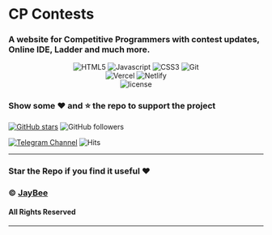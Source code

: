 # CP Contests

### A website for Competitive Programmers with contest updates, Online IDE, Ladder and much more.



<div align="center">
<img alt="HTML5" src="https://img.shields.io/badge/HTML5-E34F26?style=for-the-badge&logo=html5&logoColor=white"/>
<img alt="Javascript" src="https://img.shields.io/badge/JavaScript-323330?style=for-the-badge&logo=javascript&logoColor=F7DF1E"/>
<img alt="CSS3" src="https://img.shields.io/badge/CSS3-1572B6?style=for-the-badge&logo=css3&logoColor=white"/>
<img alt="Git" src="https://img.shields.io/badge/git-%23F05033.svg?&style=for-the-badge&logo=git&logoColor=white"/>
</div>
<div align="center">
<img alt="Vercel" src="https://img.shields.io/badge/Vercel-black?&style=for-the-badge&logoColor=white&logo=vercel"/>
<img alt="Netlify" src="https://img.shields.io/badge/Netlify-00C7B7?style=for-the-badge&logo=netlify&logoColor=white"/>
</div>


<div align="center">
<img alt="license" src="https://img.shields.io/badge/License-MIT-yellow.svg"/>
</div>


### Show some :heart: and :star: the repo to support the project

[![GitHub stars](https://img.shields.io/github/stars/TerminalWarlord/cp-contests.svg?style=social&label=Star)](https://github.com/TerminalWarlord/CP-Contests) ![GitHub followers](https://img.shields.io/github/followers/TerminalWarlord.svg?style=social&label=Follow)

[![Telegram Channel](https://img.shields.io/badge/Telegram-Channel-blue)](https://t.me/JayBeeBots)
![Hits](https://hits.seeyoufarm.com/api/count/incr/badge.svg?url=https://github.com/TerminalWarlord/CodeForces-Ladder-API)

---
### Star the Repo if you find it useful :heart:
### © [JayBee](https://t.me/JayBeeBots)
#### All Rights Reserved
---